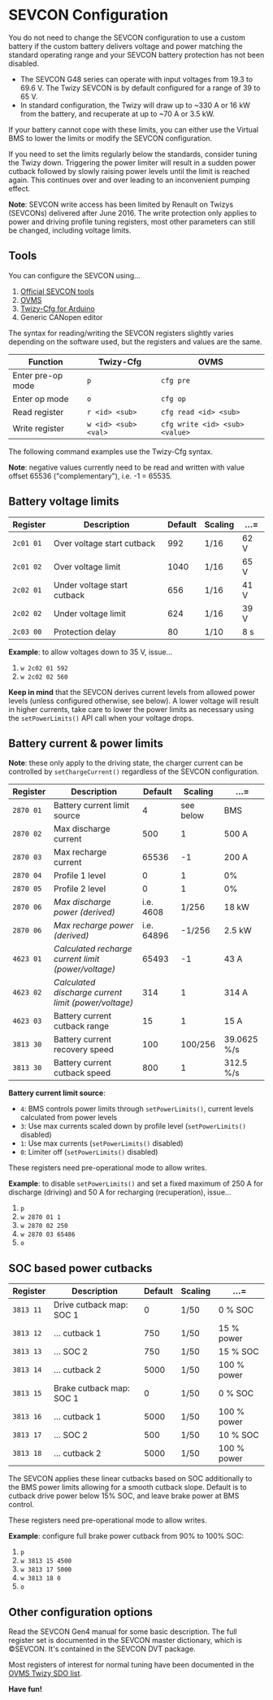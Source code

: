 # SEVCON Configuration

You do not need to change the SEVCON configuration to use a custom battery if the custom battery delivers voltage and power matching the standard operating range and your SEVCON battery protection has not been disabled.

- The SEVCON G48 series can operate with input voltages from 19.3 to 69.6 V. The Twizy SEVCON is by default configured for a range of 39 to 65 V.
- In standard configuration, the Twizy will draw up to ~330 A or 16 kW from the battery, and recuperate at up to ~70 A or 3.5 kW.

If your battery cannot cope with these limits, you can either use the Virtual BMS to lower the limits or modify the SEVCON configuration.

If you need to set the limits regularly below the standards, consider tuning the Twizy down. Triggering the power limiter will result in a sudden power cutback followed by slowly raising power levels until the limit is reached again. This continues over and over leading to an inconvenient pumping effect.

**Note**: SEVCON write access has been limited by Renault on Twizys (SEVCONs) delivered after June 2016. The write protection only applies to power and driving profile tuning registers, most other parameters can still be changed, including voltage limits.


## Tools

You can configure the SEVCON using…

1. [Official SEVCON tools](http://www.sevcon.com/products/low-voltage-controllers/gen4/)
2. [OVMS](https://github.com/openvehicles/Open-Vehicle-Monitoring-System)
3. [Twizy-Cfg for Arduino](https://github.com/bgdexter/Twizy-Cfg)
4. Generic CANopen editor

The syntax for reading/writing the SEVCON registers slightly varies depending on the software used, but the registers and values are the same.

| Function | Twizy-Cfg | OVMS |
| --- | --- | --- |
| Enter pre-op mode | `p` | `cfg pre` |
| Enter op mode | `o` | `cfg op` |
| Read register | `r <id> <sub>` | `cfg read <id> <sub>` |
| Write register | `w <id> <sub> <val>` | `cfg write <id> <sub> <value>` |

The following command examples use the Twizy-Cfg syntax.

**Note**: negative values currently need to be read and written with value offset 65536 ("complementary"), i.e. -1 = 65535.


## Battery voltage limits

| Register | Description | Default | Scaling | …= |
| --- | --- | --- | --- | --- |
| `2c01 01` | Over voltage start cutback | 992 | 1/16 | 62 V |
| `2c01 02` | Over voltage limit | 1040 | 1/16 | 65 V |
| `2c02 01` | Under voltage start cutback | 656 | 1/16 | 41 V |
| `2c02 02` | Under voltage limit | 624 | 1/16 | 39 V |
| `2c03 00` | Protection delay | 80 | 1/10 | 8 s |

**Example**: to allow voltages down to 35 V, issue…

1. `w 2c02 01 592`
2. `w 2c02 02 560`

**Keep in mind** that the SEVCON derives current levels from allowed power levels (unless configured otherwise, see below). A lower voltage will result in higher currents, take care to lower the power limits as necessary using the `setPowerLimits()` API call when your voltage drops.


## Battery current & power limits

**Note**: these only apply to the driving state, the charger current can be controlled by `setChargeCurrent()` regardless of the SEVCON configuration.

| Register | Description | Default | Scaling | …= |
| --- | --- | --- | --- | --- |
| `2870 01` | Battery current limit source | 4 | see below | BMS |
| `2870 02` | Max discharge current | 500 | 1 | 500 A |
| `2870 03` | Max recharge current | 65536 | -1 | 200 A |
| `2870 04` | Profile 1 level | 0 | 1 | 0% |
| `2870 05` | Profile 2 level | 0 | 1 | 0% |
| `2870 06` | _Max discharge power (derived)_ | i.e. 4608 | 1/256 | 18 kW |
| `2870 06` | _Max recharge power (derived)_ | i.e. 64896 | -1/256 | 2.5 kW |
| `4623 01` | _Calculated recharge current limit (power/voltage)_ | 65493 | -1 | 43 A |
| `4623 02` | _Calculated discharge current limit (power/voltage)_ | 314 | 1 | 314 A |
| `4623 03` | Battery current cutback range | 15 | 1 | 15 A |
| `3813 30` | Battery current recovery speed | 100 | 100/256 | 39.0625 %/s |
| `3813 30` | Battery current cutback speed | 800 | 1 | 312.5 %/s |

**Battery current limit source**:
  - `4`: BMS controls power limits through `setPowerLimits()`, current levels calculated from power levels
  - `3`: Use max currents scaled down by profile level (`setPowerLimits()` disabled)
  - `1`: Use max currents (`setPowerLimits()` disabled)
  - `0`: Limiter off (`setPowerLimits()` disabled)

These registers need pre-operational mode to allow writes.

**Example**: to disable `setPowerLimits()` and set a fixed maximum of 250 A for discharge (driving) and 50 A for recharging (recuperation), issue…

1. `p`
2. `w 2870 01 1`
3. `w 2870 02 250`
4. `w 2870 03 65486`
5. `o`


## SOC based power cutbacks

| Register | Description | Default | Scaling | …= |
| --- | --- | --- | --- | --- |
| `3813 11` | Drive cutback map: SOC 1 | 0 | 1/50 | 0 % SOC |
| `3813 12` | … cutback 1 | 750 | 1/50 | 15 % power |
| `3813 13` | … SOC 2 | 750 | 1/50 | 15 % SOC |
| `3813 14` | … cutback 2 | 5000 | 1/50 | 100 % power |
| `3813 15` | Brake cutback map: SOC 1 | 0 | 1/50 | 0 % SOC |
| `3813 16` | … cutback 1 | 5000 | 1/50 | 100 % power |
| `3813 17` | … SOC 2 | 500 | 1/50 | 10 % SOC |
| `3813 18` | … cutback 2 | 5000 | 1/50 | 100 % power |

The SEVCON applies these linear cutbacks based on SOC additionally to the BMS power limits allowing for a smooth cutback slope. Default is to cutback drive power below 15% SOC, and leave brake power at BMS control.

These registers need pre-operational mode to allow writes.

**Example**: configure full brake power cutback from 90% to 100% SOC:

1. `p`
2. `w 3813 15 4500`
3. `w 3813 17 5000`
4. `w 3813 18 0`
5. `o`


## Other configuration options

Read the SEVCON Gen4 manual for some basic description. The full register set is documented in the SEVCON master dictionary, which is ©SEVCON. It's contained in the SEVCON DVT package.

Most registers of interest for normal tuning have been documented in the [OVMS Twizy SDO list](https://github.com/openvehicles/Open-Vehicle-Monitoring-System/raw/master/docs/Renault-Twizy/Twizy-SDO-List.ods).

**Have fun!**

